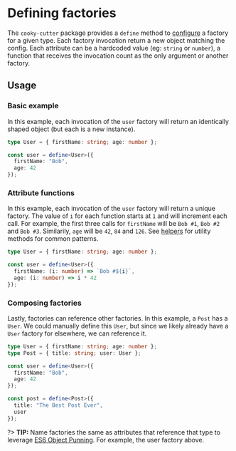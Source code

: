 # Defining factories

The `cooky-cutter` package provides a `define` method to [configure](api#configuration-object)
a factory for a given type. Each factory invocation return a new object matching
the config. Each attribute can be a hardcoded value (eg: `string` or `number`),
a function that receives the invocation count as the only argument or another
factory.

## Usage

### Basic example

In this example, each invocation of the `user` factory will return an identically
shaped object (but each is a new instance).

```typescript
type User = { firstName: string; age: number };

const user = define<User>({
  firstName: "Bob",
  age: 42
});
```

### Attribute functions

In this example, each invocation of the `user` factory will return a unique
factory. The value of `i` for each function starts at `1` and will increment each
call. For example, the first three calls for `firstName` will be `Bob #1`,
`Bob #2` and `Bob #3`. Similarily, `age` will be `42`, `84` and `126`. See
[helpers](helpers) for utility methods for common patterns.

```typescript
type User = { firstName: string; age: number };

const user = define<User>({
  firstName: (i: number) => `Bob #${i}`,
  age: (i: number) => i * 42
});
```

### Composing factories

Lastly, factories can reference other factories. In this example, a `Post` has
a `User`. We could manually define this `User`, but since we likely already have
a `User` factory for elsewhere, we can reference it.

```typescript
type User = { firstName: string; age: number };
type Post = { title: string; user: User };

const user = define<User>({
  firstName: "Bob",
  age: 42
});

const post = define<Post>({
  title: "The Best Post Ever",
  user
});
```

?> **TIP:** Name factories the same as attributes that reference that type to leverage
[ES6 Object Punning](https://developer.mozilla.org/en-US/docs/Web/JavaScript/Reference/Operators/Object_initializer#New_notations_in_ECMAScript_2015).
For example, the user factory above.
